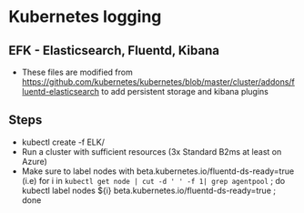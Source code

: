 # Kubernetes logging
## EFK - Elasticsearch, Fluentd, Kibana
* These files are modified from https://github.com/kubernetes/kubernetes/blob/master/cluster/addons/fluentd-elasticsearch to add persistent storage and kibana plugins

## Steps
* kubectl create -f ELK/
* Run a cluster with sufficient resources (3x Standard B2ms at least on Azure)
* Make sure to label nodes with beta.kubernetes.io/fluentd-ds-ready=true (i.e) 
for i in `kubectl get node | cut -d ' ' -f 1| grep agentpool` ; do kubectl label nodes ${i} beta.kubernetes.io/fluentd-ds-ready=true ; done

